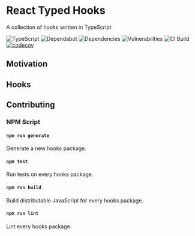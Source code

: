 # React Typed Hooks

A collection of hooks written in TypeScript

![TypeScript](https://badgen.net/badge/icon/typescript?icon=typescript&label)
![Dependabot](https://badgen.net/dependabot/react-typed-hooks/react-typed-hooks/266407700?icon=dependabot)
![Dependencies](https://david-dm.org/react-typed-hooks/react-typed-hooks.svg)
![Vulnerabilities](https://badgen.net/snyk/react-typed-hooks/react-typed-hooks)
![CI Build](https://github.com/react-typed-hooks/react-typed-hooks/workflows/build/badge.svg)
[![codecov](https://codecov.io/gh/react-typed-hooks/react-typed-hooks/branch/master/graph/badge.svg)](https://codecov.io/gh/react-typed-hooks/react-typed-hooks)

## Motivation

## Hooks

## Contributing

### NPM Script

#### `npm run generate`

Generate a new hooks package.

#### `npm test`

Run tests on every hooks package.

#### `npm run build`

Build distributable JavaScript for every hooks package.

#### `npm run lint`

Lint every hooks package.
